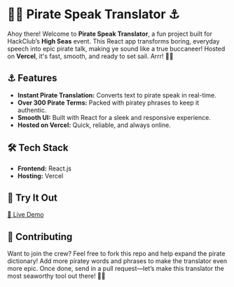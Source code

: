 # 🏴‍☠️ Pirate Speak Translator ⚓  

Ahoy there! Welcome to **Pirate Speak Translator**, a fun project built for HackClub’s **High Seas** event. This React app transforms boring, everyday speech into epic pirate talk, making ye sound like a true buccaneer! Hosted on **Vercel**, it's fast, smooth, and ready to set sail. Arrr! 🏴‍☠️

## ⚓ Features  
- **Instant Pirate Translation:** Converts text to pirate speak in real-time.  
- **Over 300 Pirate Terms:** Packed with piratey phrases to keep it authentic.  
- **Smooth UI:** Built with React for a sleek and responsive experience.  
- **Hosted on Vercel:** Quick, reliable, and always online.  

## 🛠️ Tech Stack  
- **Frontend:** React.js  
- **Hosting:** Vercel  

## 🚀 Try It Out  
[🔗 Live Demo]((https://pirate-speak-rib9.vercel.app/))

## 🎩 Contributing
Want to join the crew? Feel free to fork this repo and help expand the pirate dictionary! Add more piratey words and phrases to make the translator even more epic. Once done, send in a pull request—let’s make this translator the most seaworthy tool out there! 🏴‍☠️
